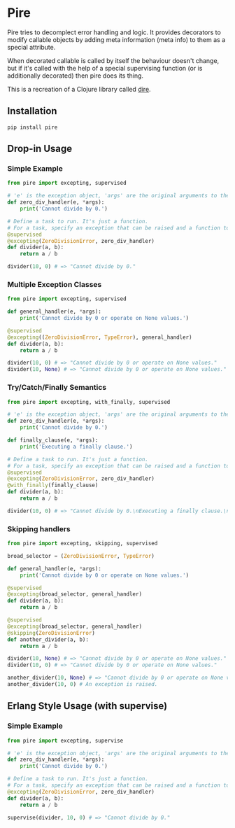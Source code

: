 # Pire

Pire tries to decomplect error handling and logic. It provides decorators to modify callable objects by adding meta information (meta info) to them as a special attribute.

When decorated callable is called by itself the behaviour doesn't change, but if it's called with the help of a special supervising function (or is additionally decorated) then pire does its thing.

This is a recreation of a Clojure library called [dire](https://github.com/MichaelDrogalis/dire).

## Installation
```
pip install pire
```

## Drop-in Usage

### Simple Example

```python
from pire import excepting, supervised

# 'e' is the exception object, 'args' are the original arguments to the task.
def zero_div_handler(e, *args):
    print('Cannot divide by 0.')

# Define a task to run. It's just a function.
# For a task, specify an exception that can be raised and a function to deal with it.
@supervised
@excepting(ZeroDivisionError, zero_div_handler)
def divider(a, b):
    return a / b

divider(10, 0) # => "Cannot divide by 0."
```

### Multiple Exception Classes

```python
from pire import excepting, supervised

def general_handler(e, *args):
    print('Cannot divide by 0 or operate on None values.')

@supervised
@excepting((ZeroDivisionError, TypeError), general_handler)
def divider(a, b):
    return a / b

divider(10, 0) # => "Cannot divide by 0 or operate on None values."
divider(10, None) # => "Cannot divide by 0 or operate on None values."
```

### Try/Catch/Finally Semantics

```python
from pire import excepting, with_finally, supervised

# 'e' is the exception object, 'args' are the original arguments to the task.
def zero_div_handler(e, *args):
    print('Cannot divide by 0.')

def finally_clause(e, *args):
    print('Executing a finally clause.')

# Define a task to run. It's just a function.
# For a task, specify an exception that can be raised and a function to deal with it.
@supervised
@excepting(ZeroDivisionError, zero_div_handler)
@with_finally(finally_clause)
def divider(a, b):
    return a / b

divider(10, 0) # => "Cannot divide by 0.\nExecuting a finally clause.\n"
```

### Skipping handlers

```python
from pire import excepting, skipping, supervised

broad_selector = (ZeroDivisionError, TypeError)

def general_handler(e, *args):
    print('Cannot divide by 0 or operate on None values.')

@supervised
@excepting(broad_selector, general_handler)
def divider(a, b):
    return a / b

@supervised
@excepting(broad_selector, general_handler)
@skipping(ZeroDivisionError)
def another_divider(a, b):
    return a / b

divider(10, None) # => "Cannot divide by 0 or operate on None values."
divider(10, 0) # => "Cannot divide by 0 or operate on None values."

another_divider(10, None) # => "Cannot divide by 0 or operate on None values."
another_divider(10, 0) # An exception is raised. 
```

## Erlang Style Usage (with supervise)

### Simple Example

```python
from pire import excepting, supervise

# 'e' is the exception object, 'args' are the original arguments to the task.
def zero_div_handler(e, *args):
    print('Cannot divide by 0.')

# Define a task to run. It's just a function.
# For a task, specify an exception that can be raised and a function to deal with it.
@excepting(ZeroDivisionError, zero_div_handler)
def divider(a, b):
    return a / b

supervise(divider, 10, 0) # => "Cannot divide by 0."
```
